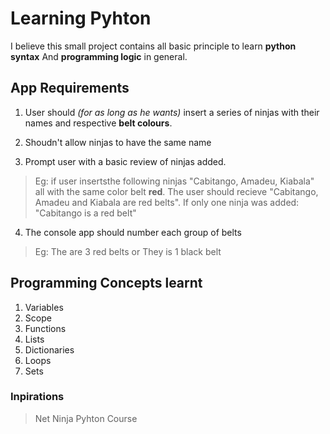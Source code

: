 # Learning Pyhton

I believe this small project contains all basic principle to learn __python syntax__
And __programming logic__ in general.

## App Requirements

1. User should _(for as long as he wants)_ insert a series of ninjas with their names and respective __belt colours__.

2. Shoudn't allow ninjas to have the same name

3. Prompt user with a basic review of ninjas added.
> Eg: if user insertsthe following ninjas "Cabitango, Amadeu, Kiabala" all with the same color belt __red__. The user should recieve "Cabitango, Amadeu and Kiabala are red belts". If only one ninja was added: "Cabitango is a red belt"

4. The console app should number each group of belts
> Eg: The are 3 red belts or They is 1 black belt 

## Programming Concepts learnt

1. Variables
2. Scope
3. Functions
4. Lists
5. Dictionaries
6. Loops
7. Sets

### Inpirations

> Net Ninja Pyhton Course

